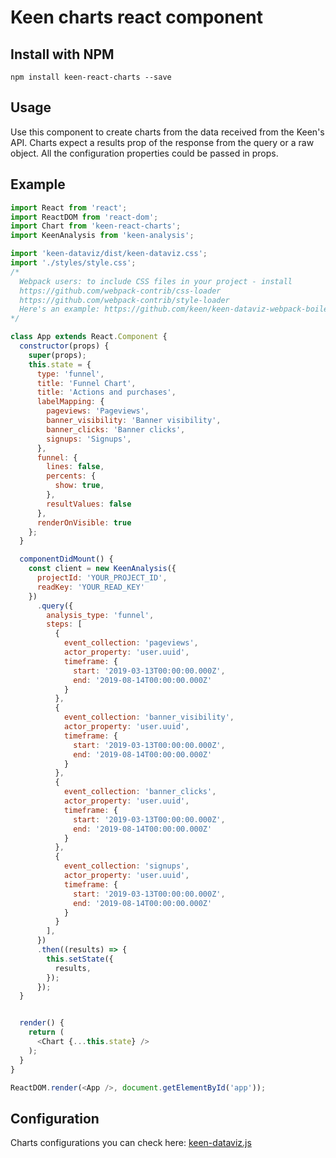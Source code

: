 # Keen charts react component

## Install with NPM

```ssh
npm install keen-react-charts --save
```

## Usage

Use this component to create charts from the data received from the Keen's API. Charts expect a results prop of the response from the query or a raw object. All the configuration properties could be passed in props.

## Example

```javascript
import React from 'react';
import ReactDOM from 'react-dom';
import Chart from 'keen-react-charts';
import KeenAnalysis from 'keen-analysis';

import 'keen-dataviz/dist/keen-dataviz.css';
import './styles/style.css';
/*
  Webpack users: to include CSS files in your project - install
  https://github.com/webpack-contrib/css-loader
  https://github.com/webpack-contrib/style-loader
  Here's an example: https://github.com/keen/keen-dataviz-webpack-boilerplate
*/

class App extends React.Component {
  constructor(props) {
    super(props);
    this.state = {
      type: 'funnel',
      title: 'Funnel Chart',
      title: 'Actions and purchases',
      labelMapping: {
        pageviews: 'Pageviews',
        banner_visibility: 'Banner visibility',
        banner_clicks: 'Banner clicks',
        signups: 'Signups',
      },
      funnel: {
        lines: false,
        percents: {
          show: true,
        },
        resultValues: false
      },
      renderOnVisible: true
    };
  }

  componentDidMount() {
    const client = new KeenAnalysis({
      projectId: 'YOUR_PROJECT_ID',
      readKey: 'YOUR_READ_KEY'
    })
      .query({
        analysis_type: 'funnel',
        steps: [
          {
            event_collection: 'pageviews',
            actor_property: 'user.uuid',
            timeframe: {
              start: '2019-03-13T00:00:00.000Z',
              end: '2019-08-14T00:00:00.000Z'
            }
          },
          {
            event_collection: 'banner_visibility',
            actor_property: 'user.uuid',
            timeframe: {
              start: '2019-03-13T00:00:00.000Z',
              end: '2019-08-14T00:00:00.000Z'
            }
          },
          {
            event_collection: 'banner_clicks',
            actor_property: 'user.uuid',
            timeframe: {
              start: '2019-03-13T00:00:00.000Z',
              end: '2019-08-14T00:00:00.000Z'
            }
          },
          {
            event_collection: 'signups',
            actor_property: 'user.uuid',
            timeframe: {
              start: '2019-03-13T00:00:00.000Z',
              end: '2019-08-14T00:00:00.000Z'
            }
          }
        ],
      })
      .then((results) => {
        this.setState({
          results,
        });
      });
  }


  render() {
    return (
      <Chart {...this.state} />
    );
  }
}

ReactDOM.render(<App />, document.getElementById('app'));
```

## Configuration

Charts configurations you can check here: [keen-dataviz.js](https://github.com/keen/keen-dataviz.js/)
